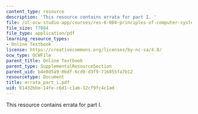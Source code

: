 ```yaml
---
content_type: resource
description: 'This resource contains errata for part I. '
file: /ol-ocw-studio-app/courses/res-6-004-principles-of-computer-system-design-an-introduction-spring-2009/61432bbe14fec6d1c1ab12cf9fc4c1ad_errata_part_i.pdf
file_size: 77884
file_type: application/pdf
learning_resource_types:
- Online Textbook
license: https://creativecommons.org/licenses/by-nc-sa/4.0/
ocw_type: OCWFile
parent_title: Online Textbook
parent_type: SupplementalResourceSection
parent_uid: b4e8d5a9-0bdf-6cd9-d3f9-716855fa7b12
resourcetype: Document
title: errata_part_i.pdf
uid: 61432bbe-14fe-c6d1-c1ab-12cf9fc4c1ad
---
```

This resource contains errata for part I. 